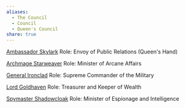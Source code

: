 ```yaml
---
aliases:
  - The Council
  - Council
  - Queen's Council
share: true
---
```


[Ambassador Skylark](./Ambassador%20Skylark.md)
Role: Envoy of Public Relations (Queen's Hand)

[Archmage Starweaver](./Archmage%20Starweaver.md)
Role: Minister of Arcane Affairs

[General Ironclad](./General%20Ironclad.md)
Role: Supreme Commander of the Military

[Lord Goldhaven](./Lord%20Goldhaven.md)
Role: Treasurer and Keeper of Wealth

[Spymaster Shadowcloak](./Spymaster%20Shadowcloak.md)
Role: Minister of Espionage and Intelligence